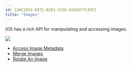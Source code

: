 ```yaml
---
id: 13AC2032-E072-B2E1-5C5D-82455F7C43F2
title: "Images"
---
```


iOS has a rich API for manipulating and accessing images.

 [ ![](Images/MergedImage.png)](Images/MergedImage.png)

-   [Access Image Metadata](/Recipes/ios/media/images/access_image_metadata)
-  [Merge Images](/Recipes/ios/media/images/merge_images)
-   [Rotate An Image](/Recipes/ios/media/images/rotate_an_image)


